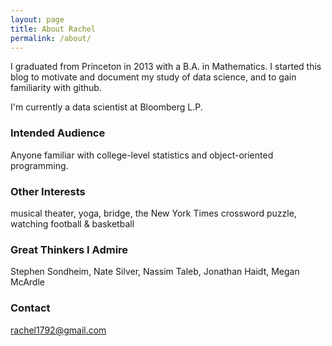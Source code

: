 ```yaml
---
layout: page
title: About Rachel
permalink: /about/ 
---
```


I graduated from Princeton in 2013 with a B.A. in Mathematics.  I started this blog to motivate and document my study of data science, and to gain familiarity with github.

I'm currently a data scientist at Bloomberg L.P.  

### Intended Audience
Anyone familiar with college-level statistics and object-oriented programming.  

### Other Interests
musical theater, yoga, bridge, the New York Times crossword puzzle, watching football & basketball

### Great Thinkers I Admire
Stephen Sondheim, Nate Silver, Nassim Taleb, Jonathan Haidt, Megan McArdle 

### Contact 

[rachel1792@gmail.com](mailto:rachel1792@gmail.com)  
